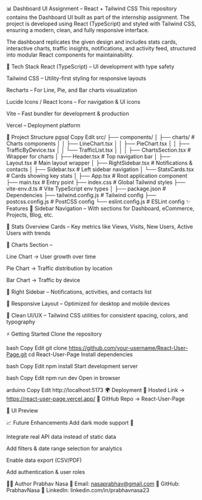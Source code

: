 📊 Dashboard UI Assignment – React + Tailwind CSS
This repository contains the Dashboard UI built as part of the internship assignment. The project is developed using React (TypeScript) and styled with Tailwind CSS, ensuring a modern, clean, and fully responsive interface.

The dashboard replicates the given design and includes stats cards, interactive charts, traffic insights, notifications, and activity feed, structured into modular React components for maintainability.

🚀 Tech Stack
React (TypeScript) – UI development with type safety

Tailwind CSS – Utility-first styling for responsive layouts

Recharts – For Line, Pie, and Bar charts visualization

Lucide Icons / React Icons – For navigation & UI icons

Vite – Fast bundler for development & production

Vercel – Deployment platform

📂 Project Structure
pgsql
Copy
Edit
src/
 ├── components/
 │    ├── charts/                 # Charts components
 │    │     ├── LineChart.tsx
 │    │     ├── PieChart.tsx
 │    │     ├── TrafficByDevice.tsx
 │    │     └── TrafficList.tsx
 │    │
 │    ├── ChartsSection.tsx       # Wrapper for charts
 │    ├── Header.tsx              # Top navigation bar
 │    ├── Layout.tsx              # Main layout wrapper
 │    ├── RightSidebar.tsx        # Notifications & contacts
 │    ├── Sidebar.tsx             # Left sidebar navigation
 │    └── StatsCards.tsx          # Cards showing key stats
 │
 ├── App.tsx                      # Root application component
 ├── main.tsx                     # Entry point
 ├── index.css                    # Global Tailwind styles
 ├── vite-env.d.ts                # Vite TypeScript env types
 │
 ├── package.json                 # Dependencies
 ├── tailwind.config.js           # Tailwind config
 ├── postcss.config.js            # PostCSS config
 └── eslint.config.js             # ESLint config
✨ Features
📌 Sidebar Navigation – With sections for Dashboard, eCommerce, Projects, Blog, etc.

📌 Stats Overview Cards – Key metrics like Views, Visits, New Users, Active Users with trends

📌 Charts Section –

Line Chart → User growth over time

Pie Chart → Traffic distribution by location

Bar Chart → Traffic by device

📌 Right Sidebar – Notifications, activities, and contacts list

📌 Responsive Layout – Optimized for desktop and mobile devices

📌 Clean UI/UX – Tailwind CSS utilities for consistent spacing, colors, and typography

⚡ Getting Started
Clone the repository

bash
Copy
Edit
git clone https://github.com/your-username/React-User-Page.git
cd React-User-Page
Install dependencies

bash
Copy
Edit
npm install
Start development server

bash
Copy
Edit
npm run dev
Open in browser

arduino
Copy
Edit
http://localhost:5173
🌍 Deployment
🔗 Hosted Link → https://react-user-page.vercel.app/
📂 GitHub Repo → React-User-Page

🎨 UI Preview

📈 Future Enhancements
Add dark mode support 🌙

Integrate real API data instead of static data

Add filters & date range selection for analytics

Enable data export (CSV/PDF)

Add authentication & user roles

👨‍💻 Author
Prabhav Nasa
📧 Email: nasaprabhav@gmail.com
🔗 GitHub: PrabhavNasa
🔗 LinkedIn: linkedin.com/in/prabhavnasa23
